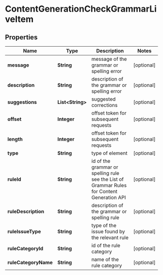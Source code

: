 

# ContentGenerationCheckGrammarLiveItem


## Properties

| Name | Type | Description | Notes |
|------------ | ------------- | ------------- | -------------|
|**message** | **String** | message of the grammar or spelling error |  [optional] |
|**description** | **String** | description of the grammar or spelling error |  [optional] |
|**suggestions** | **List&lt;String&gt;** | suggested corrections |  [optional] |
|**offset** | **Integer** | offset token for subsequent requests |  [optional] |
|**length** | **Integer** | offset token for subsequent requests |  [optional] |
|**type** | **String** | type of element |  [optional] |
|**ruleId** | **String** | id of the grammar or spelling rule see the List of Grammar Rules for Content Generation API |  [optional] |
|**ruleDescription** | **String** | description of the grammar or spelling rule |  [optional] |
|**ruleIssueType** | **String** | type of the issue found by the relevant rule |  [optional] |
|**ruleCategoryId** | **String** | id of the rule category |  [optional] |
|**ruleCategoryName** | **String** | name of the rule category |  [optional] |



